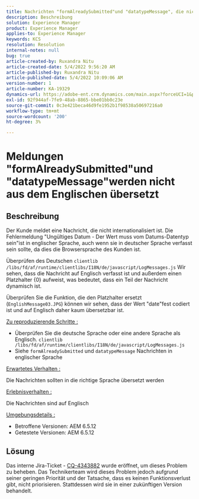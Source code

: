 ```yaml
---
title: Nachrichten "formAlreadySubmitted"und "datatypeMessage", die nicht aus dem Englischen übersetzt wurden
description: Beschreibung
solution: Experience Manager
product: Experience Manager
applies-to: Experience Manager
keywords: KCS
resolution: Resolution
internal-notes: null
bug: true
article-created-by: Ruxandra Nitu
article-created-date: 5/4/2022 9:56:20 AM
article-published-by: Ruxandra Nitu
article-published-date: 5/4/2022 10:09:06 AM
version-number: 1
article-number: KA-19329
dynamics-url: https://adobe-ent.crm.dynamics.com/main.aspx?forceUCI=1&pagetype=entityrecord&etn=knowledgearticle&id=e7458870-90cb-ec11-a7b5-6045bd00db25
exl-id: 92f944af-7fe9-48ab-8865-bbe01bb0c23e
source-git-commit: 0c3e421beca46d9fe1952b1f98538a50697216a0
workflow-type: tm+mt
source-wordcount: '200'
ht-degree: 3%

---
```


# Meldungen &quot;formAlreadySubmitted&quot;und &quot;datatypeMessage&quot;werden nicht aus dem Englischen übersetzt

## Beschreibung


Der Kunde meldet eine Nachricht, die nicht internationalisiert ist. Die Fehlermeldung &quot;Ungültiges Datum - Der Wert muss vom Datums-Datentyp sein&quot;ist in englischer Sprache, auch wenn sie in deutscher Sprache verfasst sein sollte, da dies die Browsersprache des Kunden ist.

Überprüfen des Deutschen `clientlib /libs/fd/af/runtime/clientlibs/I18N/de/javascript/LogMessages.js` Wir sehen, dass die Nachricht auf Englisch verfasst ist und außerdem einen Platzhalter {0} aufweist, was bedeutet, dass ein Teil der Nachricht dynamisch ist.

Überprüfen Sie die Funktion, die den Platzhalter ersetzt (`EnglishMessage03.JPG`) können wir sehen, dass der Wert &quot;date&quot;fest codiert ist und auf Englisch daher kaum übersetzbar ist.

<u>Zu reproduzierende Schritte :</u>

- Überprüfen Sie die deutsche Sprache oder eine andere Sprache als Englisch. `clientlib /libs/fd/af/runtime/clientlibs/I18N/de/javascript/LogMessages.js`
- Siehe `formAlreadySubmitted` und `datatypeMessage` Nachrichten in englischer Sprache


<u>Erwartetes Verhalten :</u>

Die Nachrichten sollten in die richtige Sprache übersetzt werden

<u>Erlebnisverhalten :</u>

Die Nachrichten sind auf Englisch

<u>Umgebungsdetails :</u>

- Betroffene Versionen: AEM 6.5.12
- Getestete Versionen: AEM 6.5.12



## Lösung


Das interne Jira-Ticket - [CQ-4343882](https://jira.corp.adobe.com/browse/CQ-4343882) wurde eröffnet, um dieses Problem zu beheben. Das Technikerteam wird dieses Problem jedoch aufgrund seiner geringen Priorität und der Tatsache, dass es keinen Funktionsverlust gibt, nicht priorisieren. Stattdessen wird sie in einer zukünftigen Version behandelt.
